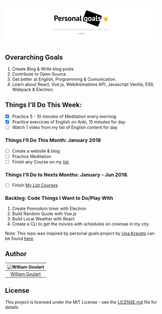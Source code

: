 ![](personal-goals-logo.png)

## Overarching Goals
1. Create Blog & Write blog posts
2. Contribute to Open Source
4. Get better at English, Programming & Comunication.
5. Learn about React, Vue.js, WebAnimations API, Javascript Vanilla, ES6, Webpack & Electron.

## Things I'll Do This Week:
- [X] Practice 5 - 10 minutes of Meditation every morning
- [X] Practice exercices of English on Anki, 15 minutes for day
- [ ] Watch 1 video from my list of English content for day

### Things I'll Do This Month: January 2018
- [ ] Create a website & blog
- [ ] Practice Meditation
- [ ] Finish any Course on my [list](courses.md).

### Things I'll Do to Nexts Months: January - Jun 2018.
- [ ] Finish [My List Courses](courses.md)

### Backlog: Code Things I Want to Do/Play With
1. Create Pomodoro timer with Electron
2. Build Random Quote with Vue.js
3. Build Local Weather with React
4. Create a CLI to get the movies with schedules on cinemas in my city


Note: This repo was inspired by personal goals project by [Una Kravets](https://twitter.com/Una)
can be found [here](https://github.com/una/personal-goals).


## Author
| ![William Goulart](https://avatars1.githubusercontent.com/u/2000986?s=120)|
|:---------------------:|
|  [William Goulart](https://github.com/wgoulart/)   |

## License
This project is licensed under the MIT License - see the [LICENSE.md](LICENSE.md) file for details
